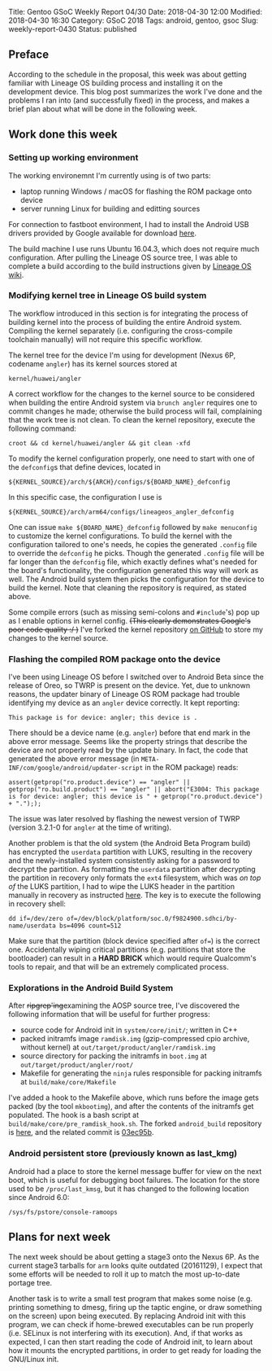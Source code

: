 Title: Gentoo GSoC Weekly Report 04/30
Date: 2018-04-30 12:00
Modified: 2018-04-30 16:30
Category: GSoC 2018
Tags: android, gentoo, gsoc
Slug: weekly-report-0430
Status: published

## Preface

According to the schedule in the proposal, this week was about getting familiar with Lineage OS building process and installing it on the development device. This blog post summarizes the work I've done and the problems I ran into (and successfully fixed) in the process, and makes a brief plan about what will be done in the following week.

## Work done this week

### Setting up working environment

The working environemnt I'm currently using is of two parts:

  * laptop running Windows / macOS for flashing the ROM package onto device
  * server running Linux for building and editting sources
  
For connection to fastboot environment, I had to install the Android USB drivers provided by Google available for download [here][1].

The build machine I use runs Ubuntu 16.04.3, which does not require much configuration. After pulling the Lineage OS source tree, I was able to complete a build according to the build instructions given by [Lineage OS wiki][2].

### Modifying kernel tree in Lineage OS build system

The workflow introduced in this section is for integrating the process of building kernel into the process of building the entire Android system. Compiling the kernel separately (i.e. configuring the cross-compile toolchain manually) will not require this specific workflow.

The kernel tree for the device I'm using for development (Nexus 6P, codename `angler`) has its kernel sources stored at 

	kernel/huawei/angler

A correct workflow for the changes to the kernel source to be considered when building the entire Android system via `brunch angler` requires one to commit changes he made; otherwise the build process will fail, complaining that the work tree is not clean. To clean the kernel repository, execute the following command:

	croot && cd kernel/huawei/angler && git clean -xfd
	
To modify the kernel configuration properly, one need to start with one of the `defconfig`s that define devices, located in

	${KERNEL_SOURCE}/arch/${ARCH}/configs/${BOARD_NAME}_defconfig

In this specific case, the configuration I use is

	${KERNEL_SOURCE}/arch/arm64/configs/lineageos_angler_defconfig
	
One can issue `make ${BOARD_NAME}_defconfig` followed by `make menuconfig` to customize the kernel configurations. To build the kernel with the configuration tailored to one's needs, he copies the generated `.config` file to override the `defconfig` he picks. Though the generated `.config` file will be far longer than the `defconfig` file, which exactly defines what's needed for the board's functionality, the configuration generated this way will work as well. The Android build system then picks the configuration for the device to build the kernel. Note that cleaning the repository is required, as stated above.

Some compile errors (such as missing semi-colons and `#include`'s) pop up as I enable options in kernel config. <del>(This clearly demonstrates Google's poor code quality :/ )</del> I've forked the kernel repository [on GitHub][4] to store my changes to the kernel source.

### Flashing the compiled ROM package onto the device

I've been using Lineage OS before I switched over to Android Beta since the release of Oreo, so TWRP is present on the device. Yet, due to unknown reasons, the updater binary of Lineage OS ROM package had trouble identifying my device as an `angler` device correctly. It kept reporting:

	This package is for device: angler; this device is .
	
There should be a device name (e.g. `angler`) before that end mark in the above error message. Seems like the property strings that describe the device are not properly read by the update binary. In fact, the code that generated the above error message (in `META-INF/com/google/android/updater-script` in the ROM package) reads:

	assert(getprop("ro.product.device") == "angler" || getprop("ro.build.product") == "angler" || abort("E3004: This package is for device: angler; this device is " + getprop("ro.product.device") + "."););

The issue was later resolved by flashing the newest version of TWRP (version 3.2.1-0 for `angler` at the time of writing).

Another problem is that the old system (the Android Beta Program build) has encrypted the `userdata` partition with LUKS, resulting in the recovery and the newly-installed system consistently asking for a password to decrypt the partition. As formatting the `userdata` partition after decrypting the partition in recovery only formats the `ext4` filesystem, which was _on top of_ the LUKS partition, I had to wipe the LUKS header in the partition manually in recovery as instructed [here][3]. The key is to execute the following in recovery shell:

	dd if=/dev/zero of=/dev/block/platform/soc.0/f9824900.sdhci/by-name/userdata bs=4096 count=512

Make sure that the partition (block device specified after `of=`) is the correct one. Accidentally wiping critical partitions (e.g. partitions that store the bootloader) can result in a __HARD BRICK__ which would require Qualcomm's tools to repair, and that will be an extremely complicated process.

### Explorations in the Android Build System

After <del>ripgrep'ing</del>examining the AOSP source tree, I've discovered the following information that will be useful for further progress:

  * source code for Android init in `system/core/init/`; written in C++
  * packed initramfs image `ramdisk.img` (gzip-compressed cpio archive, without kernel) at `out/target/product/angler/ramdisk.img`
  * source directory for packing the initramfs in `boot.img` at `out/target/product/angler/root/`
  * Makefile for generating the `ninja` rules responsible for packing initramfs at `build/make/core/Makefile`
  
I've added a hook to the Makefile above, which runs before the image gets packed (by the tool `mkbootimg`), and after the contents of the initramfs get populated. The hook is a bash script at `build/make/core/pre_ramdisk_hook.sh`. The forked `android_build` repository is [here][5], and the related commit is [03ec95b][6].

### Android persistent store (previously known as last_kmg)

Android had a place to store the kernel message buffer for view on the next boot, which is useful for debugging boot failures. The location for the store used to be `/proc/last_kmsg`, but it has changed to the following location since Android 6.0:

	/sys/fs/pstore/console-ramoops
	
## Plans for next week

The next week should be about getting a stage3 onto the Nexus 6P. As the current stage3 tarballs for `arm` looks quite outdated (20161129), I expect that some efforts will be needed to roll it up to match the most up-to-date portage tree.

Another task is to write a small test program that makes some noise (e.g. printing something to dmesg, firing up the taptic engine, or draw something on the screen) upon being executed. By replacing Android init with this program, we can check if home-brewed executables can be run properly (i.e. SELinux is not interfering with its execution). And, if that works as expected, I can then start reading the code of Android init, to learn about how it mounts the encrypted partitions, in order to get ready for loading the GNU/Linux init.


[1]: https://developer.android.com/studio/run/win-usb
[2]: https://wiki.lineageos.org/devices/angler/build
[3]: https://android.stackexchange.com/questions/98228/removing-encryption-from-recovery
[4]: https://github.com/KireinaHoro/android_kernel_huawei_angler/tree/tweak-config
[5]: https://github.com/KireinaHoro/android_build/tree/ramdisk-hook
[6]: https://github.com/KireinaHoro/android_build/commit/03ec95b81d1678d2d81b30d796a129e805ff4203
